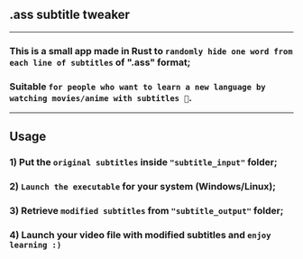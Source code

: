 ## .ass subtitle tweaker
---
### This is a small app made in Rust to `randomly hide one word from each line of subtitles` of ".ass" format;
### Suitable `for people who want to learn a new language by watching movies/anime with subtitles 🤩`.
---
## Usage
### 1) Put the `original subtitles`  inside `"subtitle_input"` folder;
### 2) `Launch the executable` for your system (Windows/Linux);
### 3) Retrieve `modified subtitles` from `"subtitle_output"` folder;
### 4) Launch your video file with modified subtitles and `enjoy learning :)`
